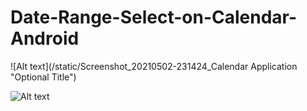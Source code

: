 # Date-Range-Select-on-Calendar-Android

![Alt text](/static/Screenshot_20210502-231424_Calendar Application "Optional Title")

![Alt text](/relative/path/to/img.jpg?raw=true "Optional Title")
